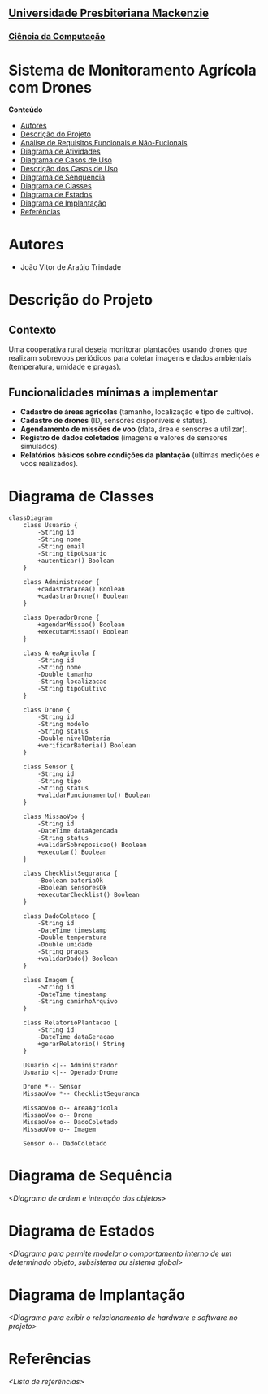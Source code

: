<h2><a href= "https://www.mackenzie.br">Universidade Presbiteriana Mackenzie</a></h2>
<h3><a href= "https://www.mackenzie.br/graduacao/sao-paulo-higienopolis/ciencia-da-computacao">Ciência da Computação</a></h3>


# Sistema de Monitoramento Agrícola com Drones


**Conteúdo**

- [Autores](#nome-alunos)
- [Descrição do Projeto](#introdução-do-projeto)
- [Análise de Requisitos Funcionais e Não-Fucionais](#descrição-dos-requisitos)
- [Diagrama de Atividades](#diagrama-de-atividades) 
- [Diagrama de Casos de Uso](#diagrama-de-comportamento-atores)
- [Descrição dos Casos de Uso](#descrição-das-funcões)
- [Diagrama de Senquencia](#diagrama-de-ordem-interações)
- [Diagrama de Classes](#diagrama-orientado-objetos)
- [Diagrama de Estados](#diagrama-estrutura-componente)
- [Diagrama de Implantação](#diagrama-de-hardware-software)
- [Referências](#referências)


# Autores

* João Vitor de Araújo Trindade


# Descrição do Projeto

## Contexto
Uma cooperativa rural deseja monitorar plantações usando drones que realizam sobrevoos periódicos para coletar imagens e dados ambientais (temperatura, umidade e pragas).


## Funcionalidades mínimas a implementar
- **Cadastro de áreas agrícolas** (tamanho, localização e tipo de cultivo).
- **Cadastro de drones** (ID, sensores disponíveis e status).
- **Agendamento de missões de voo** (data, área e sensores a utilizar).
- **Registro de dados coletados** (imagens e valores de sensores simulados).
- **Relatórios básicos sobre condições da plantação** (últimas medições e voos realizados).



# Diagrama de Classes

``` mermaid
classDiagram
    class Usuario {
        -String id
        -String nome
        -String email
        -String tipoUsuario
        +autenticar() Boolean
    }
    
    class Administrador {
        +cadastrarArea() Boolean
        +cadastrarDrone() Boolean
    }
    
    class OperadorDrone {
        +agendarMissao() Boolean
        +executarMissao() Boolean
    }

    class AreaAgricola {
        -String id
        -String nome
        -Double tamanho
        -String localizacao
        -String tipoCultivo
    }
    
    class Drone {
        -String id
        -String modelo
        -String status
        -Double nivelBateria
        +verificarBateria() Boolean
    }
    
    class Sensor {
        -String id
        -String tipo
        -String status
        +validarFuncionamento() Boolean
    }

    class MissaoVoo {
        -String id
        -DateTime dataAgendada
        -String status
        +validarSobreposicao() Boolean
        +executar() Boolean
    }
    
    class ChecklistSeguranca {
        -Boolean bateriaOk
        -Boolean sensoresOk
        +executarChecklist() Boolean
    }

    class DadoColetado {
        -String id
        -DateTime timestamp
        -Double temperatura
        -Double umidade
        -String pragas
        +validarDado() Boolean
    }
    
    class Imagem {
        -String id
        -DateTime timestamp
        -String caminhoArquivo
    }

    class RelatorioPlantacao {
        -String id
        -DateTime dataGeracao
        +gerarRelatorio() String
    }

    Usuario <|-- Administrador
    Usuario <|-- OperadorDrone

    Drone *-- Sensor
    MissaoVoo *-- ChecklistSeguranca
    
    MissaoVoo o-- AreaAgricola
    MissaoVoo o-- Drone
    MissaoVoo o-- DadoColetado
    MissaoVoo o-- Imagem
    
    Sensor o-- DadoColetado
```


# Diagrama de Sequência

*&lt;Diagrama de ordem e interação dos objetos&gt;*

# Diagrama de Estados

*&lt;Diagrama para permite modelar o comportamento interno de um determinado objeto, subsistema ou sistema global&gt;*

# Diagrama de Implantação

*&lt;Diagrama para exibir o relacionamento de hardware e software no projeto&gt;*

# Referências

*&lt;Lista de referências&gt;*
